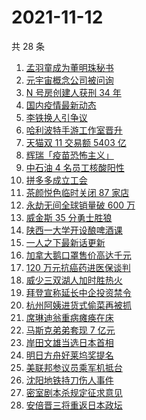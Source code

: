 # 2021-11-12

共 28 条

<!-- BEGIN -->
<!-- 最后更新时间 Fri Nov 12 2021 14:16:12 GMT+0800 (China Standard Time) -->

1. [孟羽童成为董明珠秘书](https://www.zhihu.com/search?q=孟羽童)
1. [元宇宙概念公司被问询](https://www.zhihu.com/search?q=元宇宙)
1. [N 号房创建人获刑 34 年](https://www.zhihu.com/search?q=n号房)
1. [国内疫情最新动态](https://www.zhihu.com/search?q=疫情)
1. [李铁换人引争议](https://www.zhihu.com/search?q=李铁)
1. [哈利波特手游工作室晋升](https://www.zhihu.com/search?q=哈利波特魔法觉醒)
1. [天猫双 11 交易额 5403 亿](https://www.zhihu.com/search?q=双十一交易额)
1. [辉瑞「疫苗恐怖主义」](https://www.zhihu.com/search?q=辉瑞)
1. [中石油 4 名员工核酸阳性](https://www.zhihu.com/search?q=北京疫情)
1. [拼多多成立工会](https://www.zhihu.com/search?q=拼多多)
1. [茶颜悦色临时关闭 87 家店](https://www.zhihu.com/search?q=茶颜悦色)
1. [永劫无间全球销量破 600 万](https://www.zhihu.com/search?q=永劫无间)
1. [威金斯 35 分勇士胜狼](https://www.zhihu.com/search?q=勇士)
1. [陕西一大学开设酿啤酒课](https://www.zhihu.com/search?q=酿啤酒课)
1. [一人之下最新话更新](https://www.zhihu.com/search?q=一人之下)
1. [加拿大鹅口罩售价高达千元](https://www.zhihu.com/search?q=加拿大鹅)
1. [120 万元抗癌药进医保谈判](https://www.zhihu.com/search?q=医保谈判)
1. [威少三双湖人加时胜热火](https://www.zhihu.com/search?q=湖人)
1. [拜登宣称延长中企投资禁令](https://www.zhihu.com/search?q=中企投资禁令)
1. [杭州阿姨进货式偷菜再被抓](https://www.zhihu.com/search?q=杭州阿姨偷菜)
1. [席琳迪翁重病瘫痪在床](https://www.zhihu.com/search?q=席琳迪翁)
1. [马斯克弟弟套现 7 亿元](https://www.zhihu.com/search?q=马斯克弟弟)
1. [岸田文雄当选日本首相](https://www.zhihu.com/search?q=岸田文雄)
1. [明日方舟好莱坞奖提名](https://www.zhihu.com/search?q=明日方舟)
1. [美联邦参议员乘军机抵台](https://www.zhihu.com/search?q=美联邦参议员抵台)
1. [沈阳地铁持刀伤人事件](https://www.zhihu.com/search?q=沈阳地铁)
1. [密室剧本杀规定征求意见](https://www.zhihu.com/search?q=剧本杀)
1. [安倍晋三将重返日本政坛](https://www.zhihu.com/search?q=安倍晋三)

<!-- END -->
